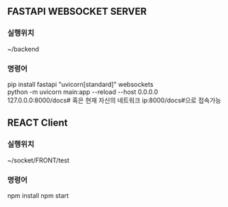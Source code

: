 ## FASTAPI WEBSOCKET SERVER

### 실행위치
~/backend

### 명령어
pip install fastapi "uvicorn[standard]" websockets  
python -m uvicorn main:app --reload --host 0.0.0.0  
127.0.0.0:8000/docs# 혹은 현재 자신의 네트워크 ip:8000/docs#으로 접속가능  

## REACT Client

### 실행위치
~/socket/FRONT/test 

### 명령어 
npm install
npm start